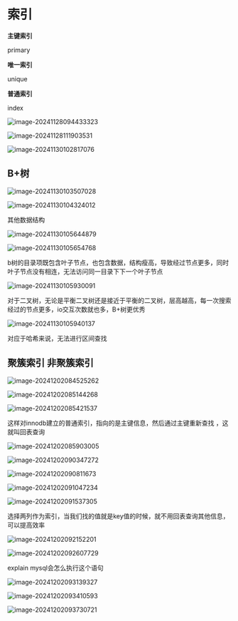 # 索引

**主键索引**

primary

**唯一索引**

unique

**普通索引**

index

![image-20241128094433323](D:\code\study\notes_stu\c++_note\picture\image-20241128094433323.png)

![image-20241128111903531](D:\code\study\notes_stu\c++_note\picture\image-20241128111903531.png)

![image-20241130102817076](D:\code\study\notes_stu\c++_note\picture\image-20241130102817076.png)

## **B+树**

![image-20241130103507028](D:\code\study\notes_stu\c++_note\picture\image-20241130103507028.png)

![image-20241130104324012](D:\code\study\notes_stu\c++_note\picture\image-20241130104324012.png)

其他数据结构

![image-20241130105644879](D:\code\study\notes_stu\c++_note\picture\image-20241130105644879.png)

![image-20241130105654768](D:\code\study\notes_stu\c++_note\picture\image-20241130105654768.png)

b树的目录项既包含叶子节点，也包含数据，结构瘦高，导致经过节点更多，同时叶子节点没有相连，无法访问同一目录下下一个叶子节点

![image-20241130105930091](D:\code\study\notes_stu\c++_note\picture\image-20241130105930091.png)



对于二叉树，无论是平衡二叉树还是接近于平衡的二叉树，层高越高，每一次搜索经过的节点更多，io交互次数就也多，B+树更优秀

![image-20241130105940137](D:\code\study\notes_stu\c++_note\picture\image-20241130105940137.png)

对应于哈希来说，无法进行区间查找

## 聚簇索引 非聚簇索引

![image-20241202084525262](D:\code\study\notes_stu\c++_note\picture\image-20241202084525262.png)

![image-20241202085144268](D:\code\study\notes_stu\c++_note\picture\image-20241202085144268.png)

![image-20241202085421537](D:\code\study\notes_stu\c++_note\picture\image-20241202085421537.png)

这样对innodb建立的普通索引，指向的是主键信息，然后通过主键重新查找 ，这就叫回表查询

![image-20241202085903005](D:\code\study\notes_stu\c++_note\picture\image-20241202085903005.png)

![image-20241202090347272](D:\code\study\notes_stu\c++_note\picture\image-20241202090347272.png)

![image-20241202090811673](D:\code\study\notes_stu\c++_note\picture\image-20241202090811673.png)

![image-20241202091047234](D:\code\study\notes_stu\c++_note\picture\image-20241202091047234.png)

![image-20241202091537305](D:\code\study\notes_stu\c++_note\picture\image-20241202091537305.png)

选择两列作为索引，当我们找的值就是key值的时候，就不用回表查询其他信息，可以提高效率

![image-20241202092152201](D:\code\study\notes_stu\c++_note\picture\image-20241202092152201.png)

![image-20241202092607729](D:\code\study\notes_stu\c++_note\picture\image-20241202092607729.png)

explain   mysql会怎么执行这个语句

![image-20241202093139327](D:\code\study\notes_stu\c++_note\picture\image-20241202093139327.png)

![image-20241202093410593](D:\code\study\notes_stu\c++_note\picture\image-20241202093410593.png)

![image-20241202093730721](D:\code\study\notes_stu\c++_note\picture\image-20241202093730721.png)